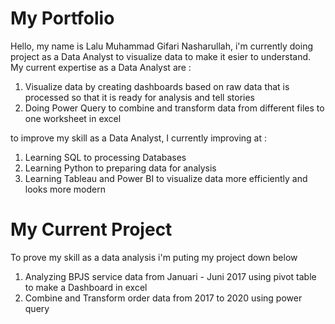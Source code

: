 # My Portfolio
Hello, my name is Lalu Muhammad Gifari Nasharullah, i'm currently doing project as a Data Analyst to visualize data to make it esier to understand.
My current expertise as a Data Analyst are :
1. Visualize data by creating dashboards based on raw data that is processed so that it is ready for analysis and tell stories
2. Doing Power Query to combine and transform data from different files to one worksheet in excel

to improve my skill as a Data Analyst, I currently improving at :
1. Learning SQL to processing Databases
2. Learning Python to preparing data for analysis
3. Learning Tableau and Power BI to visualize data more efficiently and looks more modern

# My Current Project
To prove my skill as a data analysis i'm puting my project down below
1. Analyzing BPJS service data from Januari - Juni 2017 using pivot table to make a Dashboard in excel
2. Combine and Transform order data from 2017 to 2020 using power query
